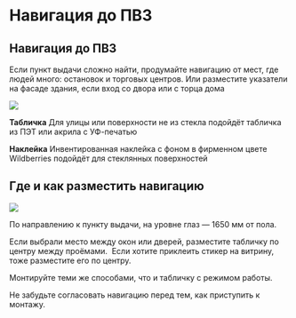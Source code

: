 # Навигация до ПВЗ

## Навигация до ПВЗ

Если пункт выдачи сложно найти, продумайте навигацию от мест, где людей много: остановок и торговых центров. Или разместите указатели на фасаде здания, если вход со двора или с торца дома

![](https://1298668356-files.gitbook.io/~/files/v0/b/gitbook-x-prod.appspot.com/o/spaces%2FaYoVrWUybwTr41VP2qdq%2Fuploads%2FHwS7d5EFyN7QDjQKNspk%2F01_navigation_all.svg?alt=media\&token=48dbbc66-06db-40a8-be38-8a30bf671f96)

**Табличка** Для улицы или поверхности не из стекла подойдёт табличка из ПЭТ или акрила с УФ-печатью

**Наклейка** Инвентированная наклейка с фоном в фирменном цвете Wildberries подойдёт для стеклянных поверхностей



## Где и как разместить навигацию

![](https://1298668356-files.gitbook.io/~/files/v0/b/gitbook-x-prod.appspot.com/o/spaces%2FaYoVrWUybwTr41VP2qdq%2Fuploads%2FrhDsPuAuKoOIjMWWJgI8%2F01_navigation_montaj.svg?alt=media\&token=5898ac84-292e-43aa-a41d-b7e711075cf6)

По направлению к пункту выдачи, на уровне глаз — 1650 мм от пола.

Если выбрали место между окон или дверей, разместите табличку по центру между проёмами.  Если хотите приклеить стикер на витрину, тоже разместите его по центру.

Монтируйте теми же способами, что и табличку с режимом работы.

Не забудьте согласовать навигацию перед тем, как приступить к монтажу.

